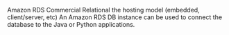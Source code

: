 Amazon RDS
Commercial
Relational
the hosting model (embedded, client/server, etc)
An Amazon RDS DB instance can be used to connect the database to the Java or Python applications. 
